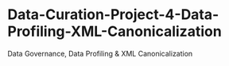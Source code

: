 # Data-Curation-Project-4-Data-Profiling-XML-Canonicalization
Data Governance,  Data Profiling &amp; XML Canonicalization
